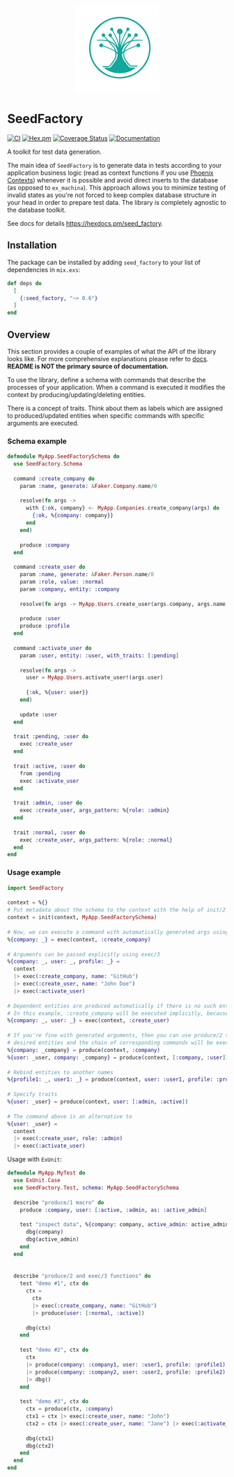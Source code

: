 <p align="center"><img src="logo.svg" alt="seed_factory" height="200px"></p>

# SeedFactory

[![CI](https://github.com/fuelen/seed_factory/actions/workflows/elixir.yml/badge.svg)](https://github.com/fuelen/seed_factory/actions/workflows/elixir.yml)
[![Hex.pm](https://img.shields.io/hexpm/v/seed_factory.svg)](https://hex.pm/packages/seed_factory)
[![Coverage Status](https://coveralls.io/repos/github/fuelen/seed_factory/badge.svg?branch=main)](https://coveralls.io/github/fuelen/seed_factory?branch=main)
[![Documentation](https://img.shields.io/badge/documentation-gray)](https://hexdocs.pm/seed_factory)

A toolkit for test data generation.

The main idea of `SeedFactory` is to generate data in tests according to your application business logic (read as context functions if you use [Phoenix Contexts](https://hexdocs.pm/phoenix/contexts.html)) whenever it is possible and avoid direct inserts to the database (as opposed to `ex_machina`).
This approach allows you to minimize testing of invalid states as you're not forced to keep complex database structure in your head in order to prepare test data.
The library is completely agnostic to the database toolkit.

See docs for details <https://hexdocs.pm/seed_factory>.

## Installation

The package can be installed by adding `seed_factory` to your list of dependencies in `mix.exs`:

```elixir
def deps do
  [
    {:seed_factory, "~> 0.6"}
  ]
end
```

## Overview

This section provides a couple of examples of what the API of the library looks like. For more comprehensive explanations please refer to [docs](https://hexdocs.pm/seed_factory). **README is NOT the primary source of documentation.**

To use the library, define a schema with commands that describe the processes of your application. When a command is executed it modifies the context by producing/updating/deleting entities.

There is a concept of traits. Think about them as labels which are assigned to produced/updated entities when specific commands with specific arguments are executed.

### Schema example

```elixir
defmodule MyApp.SeedFactorySchema do
  use SeedFactory.Schema

  command :create_company do
    param :name, generate: &Faker.Company.name/0

    resolve(fn args ->
      with {:ok, company} <- MyApp.Companies.create_company(args) do
        {:ok, %{company: company}}
      end
    end)

    produce :company
  end

  command :create_user do
    param :name, generate: &Faker.Person.name/0
    param :role, value: :normal
    param :company, entity: :company

    resolve(fn args -> MyApp.Users.create_user(args.company, args.name, args.role) end)

    produce :user
    produce :profile
  end

  command :activate_user do
    param :user, entity: :user, with_traits: [:pending]

    resolve(fn args ->
      user = MyApp.Users.activate_user!(args.user)

      {:ok, %{user: user}}
    end)

    update :user
  end

  trait :pending, :user do
    exec :create_user
  end

  trait :active, :user do
    from :pending
    exec :activate_user
  end

  trait :admin, :user do
    exec :create_user, args_pattern: %{role: :admin}
  end

  trait :normal, :user do
    exec :create_user, args_pattern: %{role: :normal}
  end
end
```

### Usage example

```elixir
import SeedFactory

context = %{}
# Put metadata about the schema to the context with the help of init/2 function
context = init(context, MyApp.SeedFactorySchema)

# Now, we can execute a command with automatically generated args using exec/2
%{company: _} = exec(context, :create_company)

# Arguments can be passed explicitly using exec/3
%{company: _, user: _, profile: _} =
  context
  |> exec(:create_company, name: "GitHub")
  |> exec(:create_user, name: "John Doe")
  |> exec(:activate_user)

# Dependent entities are produced automatically if there is no such entity in the context.
# In this example, :create_company will be executed implicitly, because :create_user depends on :company
%{company: _, user: _} = exec(context, :create_user)

# If you're fine with generated arguments, then you can use produce/2 to specify
# desired entities and the chain of corresponding commands will be executed automatically
%{company: _company} = produce(context, :company)
%{user: _user, company: _company} = produce(context, [:company, :user])

# Rebind entities to another names
%{profile1: _, user1: _} = produce(context, user: :user1, profile: :profile1)

# Specify traits
%{user: _user} = produce(context, user: [:admin, :active])

# The command above is an alternative to
%{user: _user} =
  context
  |> exec(:create_user, role: :admin)
  |> exec(:activate_user)
```

Usage with `ExUnit`:
```elixir
defmodule MyApp.MyTest do
  use ExUnit.Case
  use SeedFactory.Test, schema: MyApp.SeedFactorySchema

  describe "produce/1 macro" do
    produce :company, user: [:active, :admin, as: :active_admin]

    test "inspect data", %{company: company, active_admin: active_admin} do
      dbg(company)
      dbg(active_admin)
    end
  end


  describe "produce/2 and exec/3 functions" do
    test "demo #1", ctx do
      ctx =
        ctx
        |> exec(:create_company, name: "GitHub")
        |> produce(user: [:normal, :active])

      dbg(ctx)
    end

    test "demo #2", ctx do
      ctx
      |> produce(company: :company1, user: :user1, profile: :profile1)
      |> produce(company: :company2, user: :user2, profile: :profile2)
      |> dbg()
    end

    test "demo #3", ctx do
      ctx = produce(ctx, :company)
      ctx1 = ctx |> exec(:create_user, name: "John")
      ctx2 = ctx |> exec(:create_user, name: "Jane") |> exec(:activate_user)

      dbg(ctx1)
      dbg(ctx2)
    end
  end
end
```
